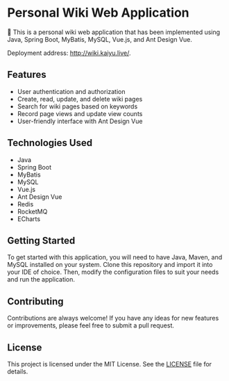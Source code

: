# Personal Wiki Web Application

🚀 This is a personal wiki web application that has been implemented using Java, Spring Boot, MyBatis, MySQL, Vue.js, and Ant Design Vue.

Deployment address: http://wiki.kaiyu.live/.

## Features

- User authentication and authorization
- Create, read, update, and delete wiki pages
- Search for wiki pages based on keywords
- Record page views and update view counts
- User-friendly interface with Ant Design Vue

## Technologies Used

- Java
- Spring Boot
- MyBatis
- MySQL
- Vue.js
- Ant Design Vue
- Redis
- RocketMQ
- ECharts

## Getting Started

To get started with this application, you will need to have Java, Maven, and MySQL installed on your system. Clone this repository and import it into your IDE of choice. Then, modify the configuration files to suit your needs and run the application.

## Contributing

Contributions are always welcome! If you have any ideas for new features or improvements, please feel free to submit a pull request.

## License

This project is licensed under the MIT License. See the [LICENSE](LICENSE) file for details.
